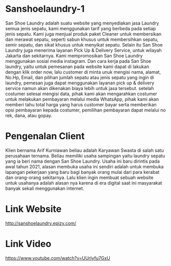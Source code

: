 # Sanshoelaundry-1
San Shoe Laundry adalah suatu website yang menyediakan jasa Laundry semua jenis sepatu, kami menggunakan tarif yang berbeda pada setiap jenis sepatu. Kami juga menjual produk paket Cleaner untuk membersikan dan merawat sepatu, seperti sabun khusus untuk membersihkan sepatu, semir sepatu, dan sikat khusus untuk menyikat sepatu. Selain itu San Shoe Laundry juga menerima layanan Pick Up & Delivery Service, untuk wilayah Jakarta dan sekitarnya. Kami mempromosikan San Shoe Laundry menggunakan sosial media instagram. Dan cara kerja pada San Shoe laundry, yaitu untuk pemesanan pada website kami dapat di lakukan dengan klik order now, lalu customer di minta unuk mengisi nama, alamat, No.Hp, Email, dan pilihan jumlah sepatu atau jenis sepatu yang ingin di laundry, pemesan juga dapat menggunakan layanan pick up & delivery service namun akan dikenakan biaya lebih untuk jasa tersebut. setelah costumer selesai mengisi data, pihak kami akan mengarahkan costumer untuk melakukan pembayaran melalui media WhatsApp, pihak kami akan memberi tahu total harga yang harus customer bayar serta memberikan opsi pembayaran kepada costumer, pemilihan pembayaran dapat melalui no rek, dana, atau gopay.

# Pengenalan Client
Klien bernama Arif Kurniawan beliau adalah Karyawan Swasta di salah satu perusahaan ternama. Beliau memiliki usaha sampingan yaitu laundry sepatu yang ia beri nama dengan San Shoe Laundry. Usaha ini baru dirintis pada awal tahun 2021, alasan membuka usaha ini sendiri adalah untuk membuka lapangan pekerjaan yang baru bagi banyak orang mulai dari para kerabat dan orang-orang sekitarnya. Lalu klien ingin membuat sebuah website untuk usahanya adalah alasan nya karena di era digital saat ini masyarakat banyak sekali menggunakan internet.

# Link Website
http://sanshoelaundry.epizy.com/

# Link Video
https://www.youtube.com/watch?v=UUrIyfu7GxU


